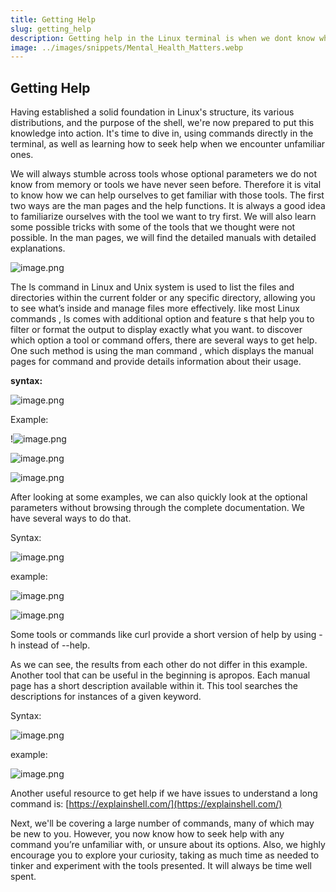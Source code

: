 ```yaml
---
title: Getting Help 
slug: getting_help
description: Getting help in the Linux terminal is when we dont know what how ti use tool in it.
image: ../images/snippets/Mental_Health_Matters.webp
---
```


## Getting Help

Having established a solid foundation in Linux's structure, its various distributions, and the purpose of the shell, we're now prepared to put this knowledge into action. It's time to dive in, using commands directly in the terminal, as well as learning how to seek help when we encounter unfamiliar ones.

We will always stumble across tools whose optional parameters we do not know from memory or tools we have never seen before. Therefore it is vital to know how we can help ourselves to get familiar with those tools. The first two ways are the man pages and the help functions. It is always a good idea to familiarize ourselves with the tool we want to try first. We will also learn some possible tricks with some of the tools that we thought were not possible. In the man pages, we will find the detailed manuals with detailed explanations.

![image.png](../images/snippets/GettingHelp/image.png)

The ls command in Linux and Unix system is used to list the files and directories within the current folder or any specific directory, allowing you to see what’s inside and manage files more effectively. like most Linux commands , ls comes with additional option and feature s that help you to filter or format the output to display exactly what you want. to discover which option a tool or command offers, there are several ways to get help. One such method is using the man command , which displays the manual pages for command and provide details information about their usage.

**syntax:** 

![image.png](../images/snippets/GettingHelp/image_1.png)

Example: 

!![image.png](../images/snippets/GettingHelp/image_2.png)

![image.png](../images/snippets/GettingHelp/image_3.png)

![image.png](../images/snippets/GettingHelp/image_4.png)

After looking at some examples, we can also quickly look at the optional parameters without browsing through the complete documentation. We have several ways to do that.

Syntax:

![image.png](../images/snippets/GettingHelp/image_5.png)

example: 

![image.png](../images/snippets/GettingHelp/image_6.png)

![image.png](../images/snippets/GettingHelp/image_7.png)

Some tools or commands like curl provide a short version of help by using -h instead of --help.

As we can see, the results from each other do not differ in this example. Another tool that can be useful in the beginning is apropos. Each manual page has a short description available within it. This tool searches the descriptions for instances of a given keyword.

Syntax:

![image.png](../images/snippets/GettingHelp/image_8.png)

example:

![image.png](../images/snippets/GettingHelp/image_9.png)

Another useful resource to get help if we have issues to understand a long command is: [https://explainshell.com/](https://explainshell.com/)

Next, we'll be covering a large number of commands, many of which may be new to you. However, you now know how to seek help with any command you’re unfamiliar with, or unsure about its options. Also, we highly encourage you to explore your curiosity, taking as much time as needed to tinker and experiment with the tools presented. It will always be time well spent.